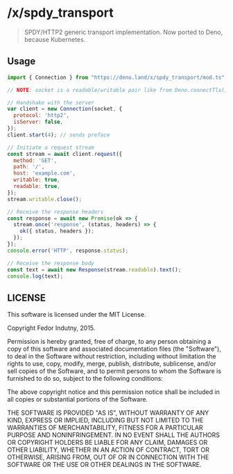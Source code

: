 # /x/spdy_transport

> SPDY/HTTP2 generic transport implementation.
> Now ported to Deno, because Kubernetes.

## Usage

```javascript
import { Connection } from "https://deno.land/x/spdy_transport/mod.ts";

// NOTE: socket is a readable/writable pair like from Deno.connectTls().

// Handshake with the server
var client = new Connection(socket, {
  protocol: 'http2',
  isServer: false,
});
client.start(4); // sends preface

// Initiate a request stream
const stream = await client.request({
  method: 'GET',
  path: '/',
  host: 'example.com',
  writable: true,
  readable: true,
});
stream.writable.close();

// Receive the response headers
const response = await new Promise(ok => {
  stream.once('response', (status, headers) => {
    ok({ status, headers });
  });
});
console.error('HTTP', response.status);

// Receive the response body
const text = await new Response(stream.readable).text();
console.log(text);
```

## LICENSE

This software is licensed under the MIT License.

Copyright Fedor Indutny, 2015.

Permission is hereby granted, free of charge, to any person obtaining a
copy of this software and associated documentation files (the
"Software"), to deal in the Software without restriction, including
without limitation the rights to use, copy, modify, merge, publish,
distribute, sublicense, and/or sell copies of the Software, and to permit
persons to whom the Software is furnished to do so, subject to the
following conditions:

The above copyright notice and this permission notice shall be included
in all copies or substantial portions of the Software.

THE SOFTWARE IS PROVIDED "AS IS", WITHOUT WARRANTY OF ANY KIND, EXPRESS
OR IMPLIED, INCLUDING BUT NOT LIMITED TO THE WARRANTIES OF
MERCHANTABILITY, FITNESS FOR A PARTICULAR PURPOSE AND NONINFRINGEMENT. IN
NO EVENT SHALL THE AUTHORS OR COPYRIGHT HOLDERS BE LIABLE FOR ANY CLAIM,
DAMAGES OR OTHER LIABILITY, WHETHER IN AN ACTION OF CONTRACT, TORT OR
OTHERWISE, ARISING FROM, OUT OF OR IN CONNECTION WITH THE SOFTWARE OR THE
USE OR OTHER DEALINGS IN THE SOFTWARE.

[0]: http://json.org/
[1]: http://github.com/indutny/bud-backend
[2]: https://github.com/nodejs/io.js
[3]: https://github.com/libuv/libuv
[4]: http://openssl.org/

